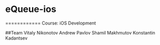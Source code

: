 # eQueue-ios
============
Course: iOS Development

##Team
Vitaly Nikonotov
Andrew Pavlov
Shamil Makhmutov
Konstantin Kadantsev
